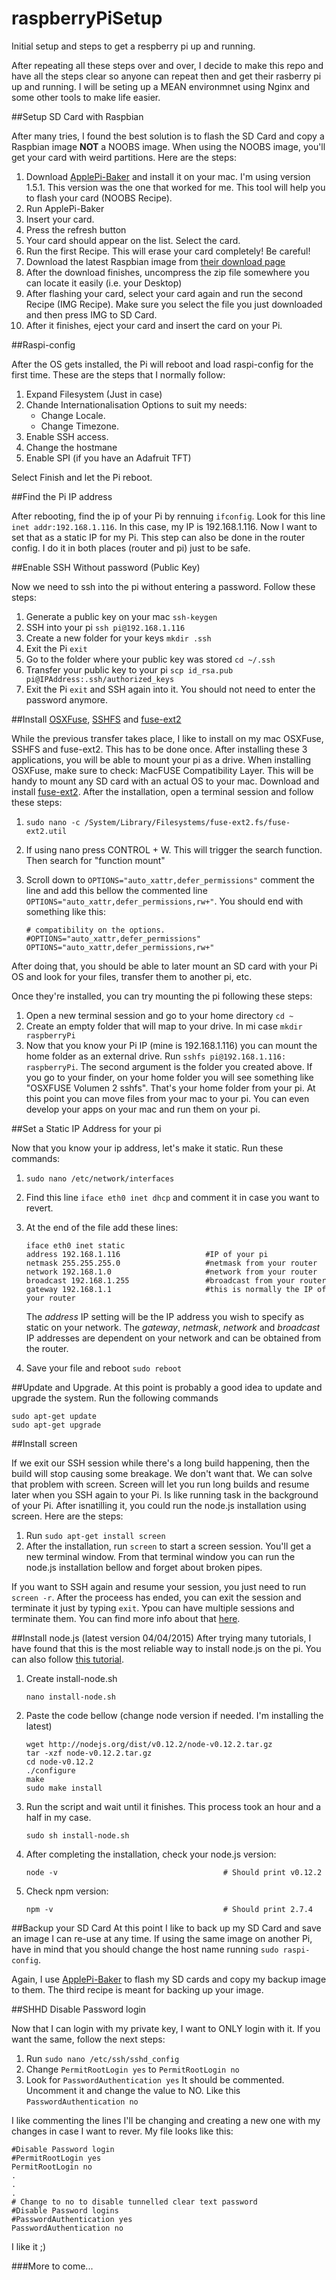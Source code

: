 # raspberryPiSetup
Initial setup and steps to get a respberry pi up and running.

After repeating all these steps over and over, I decide to make this repo and have all the steps clear so anyone can repeat then and get their rasberry pi up and running.  I will be seting up a MEAN environmnet using Nginx and some other tools to make life easier.

##Setup SD Card with Raspbian

After many tries, I found the best solution is to flash the SD Card and copy a Raspbian image **NOT** a NOOBS image. When using the NOOBS image, you'll get your card with weird partitions.  Here are the steps:

1. Download [ApplePi-Baker](http://www.tweaking4all.com/downloads/raspberrypi/ApplePi-Baker-1.5.1.zip) and install it on your mac.  I'm using version 1.5.1.  This version was the one that worked for me.  This tool will help you to flash your card (NOOBS Recipe).
2. Run ApplePi-Baker
3. Insert your card.
4. Press the refresh button 
5. Your card should appear on the list.  Select the card.
6. Run the first Recipe.  This will erase your card completely! Be careful!
7. Download the latest Raspbian image from [their download page](http://www.raspberrypi.org/downloads/)
8. After the download finishes, uncompress the zip file somewhere you can locate it easily (i.e. your Desktop)
9. After flashing your card, select your card again and run the second Recipe (IMG Recipe).  Make sure you select the file you just downloaded and then press IMG to SD Card.
10. After it finishes, eject your card and insert the card on your Pi.


##Raspi-config

After the OS gets installed, the Pi will reboot and load raspi-config for the first time.  These are the steps that I normally follow:

1. Expand Filesystem (Just in case)
2. Chande Internationalisation Options to suit my needs:
	+ Change Locale.
  	+ Change Timezone.
3. Enable SSH access.
4. Change the hostmane
5. Enable SPI (if you have an Adafruit TFT)

Select Finish and let the Pi reboot.

##Find the Pi IP address

After rebooting, find the ip of your Pi by rennuing `ifconfig`.  Look for this line `inet addr:192.168.1.116`.  In this case, my IP is 192.168.1.116.  Now I want to set that as a static IP for my Pi.  This step can also be done in the router config.  I do it in both places (router and pi) just to be safe.

##Enable SSH Without password (Public Key)

Now we need to ssh into the pi without entering a password. Follow these steps:

1. Generate a public key on your mac `ssh-keygen`
2. SSH into your pi `ssh pi@192.168.1.116`
3. Create a new folder for your keys `mkdir .ssh`
4. Exit the Pi `exit`
5. Go to the folder where your public key was stored `cd ~/.ssh`
5. Transfer your public key to your pi `scp id_rsa.pub pi@IPAddress:.ssh/authorized_keys`
6. Exit the Pi `exit` and SSH again into it.  You should not need to enter the password anymore. 

##Install [OSXFuse](http://osxfuse.github.io/), [SSHFS](http://osxfuse.github.io/) and [fuse-ext2](http://sourceforge.net/projects/fuse-ext2/)

While the previous transfer takes place, I like to install on my mac OSXFuse, SSHFS and fuse-ext2.  This has to be done once.  After installing these 3 applications, you will be able to mount your pi as a drive.  When installing OSXFuse, make sure to check: MacFUSE Compatibility Layer. This will be handy to mount any SD card with an actual OS to your mac. Download and install [fuse-ext2](http://sourceforge.net/projects/fuse-ext2/).  After the installation, open a terminal session and follow these steps:

1. `sudo nano -c /System/Library/Filesystems/fuse-ext2.fs/fuse-ext2.util`
2. If using nano press CONTROL + W.  This will trigger the search function.  Then search for "function mount"
3. Scroll down to `OPTIONS="auto_xattr,defer_permissions"` comment the line and add this bellow the commented line `OPTIONS="auto_xattr,defer_permissions,rw+"`.  You should end with something like this:


	````
	# compatibility on the options.
	#OPTIONS="auto_xattr,defer_permissions"
	OPTIONS="auto_xattr,defer_permissions,rw+"
	````

After doing that, you should be able to later mount an SD card with your Pi OS and look for your files, transfer them to another pi, etc.

Once they're installed, you can try mounting the pi following these steps:

1. Open a new terminal session and go to your home directory `cd ~`
2. Create an empty folder that will map to your drive.  In mi case `mkdir raspberryPi`
3. Now that you know your Pi IP (mine is 192.168.1.116) you can mount the home folder as an external drive.  Run `sshfs pi@192.168.1.116: raspberryPi`. The second argument is the folder you created above.  If you go to your finder, on your home folder you will see something like "OSXFUSE Volumen 2 sshfs". That's your home folder from your pi.  At this point you can move files from your mac to your pi.  You can even develop your apps on your mac and run them on your pi.

##Set a Static IP Address for your pi

Now that you know your ip address, let's make it static. Run these commands:

1. `sudo nano /etc/network/interfaces`
2. Find this line `iface eth0 inet dhcp` and comment it in case you want to revert.
3. At the end of the file add these lines:

	````
	iface eth0 inet static
	address 192.168.1.116					#IP of your pi
	netmask 255.255.255.0					#netmask from your router
	network 192.168.1.0						#network from your router
	broadcast 192.168.1.255					#broadcast from your router
	gateway 192.168.1.1						#this is normally the IP of your router
	````
	
	The *address* IP setting will be the IP address you wish to specify as static on your network.  The *gateway*, *netmask*, *network* and *broadcast* IP addresses are dependent on your network and can be obtained from the router.
	
4. Save your file and reboot `sudo reboot`


##Update and Upgrade.
At this point is probably a good idea to update and upgrade the system.  Run the following commands

	sudo apt-get update
	sudo apt-get upgrade
	
##Install screen

If we exit our SSH session while there's a long build happening, then the build will stop causing some breakage.  We don't want that.  We can solve that problem with screen.  Screen will let you run long builds and resume later when you SSH again to your Pi.  Is like running task in the background of your Pi.  After isnatilling it, you could run the node.js installation using screen.  Here are the steps:

1. Run `sudo apt-get install screen`
2. After the installation, run `screen` to start a screen session.  You'll get a new terminal window.  From that terminal window you can run the node.js installation bellow and forget about broken pipes.

If you want to SSH again and resume your session, you just need to run `screen -r`. After the proceess has ended, you can exit the session and terminate it just by typing `exit`.  Ypou can have multiple sessions and terminate them.  You can find more info about that [here](http://www.tecmint.com/screen-command-examples-to-manage-linux-terminals/).
	

##Install node.js (latest version 04/04/2015)
After trying many tutorials, I have found that this is the most reliable way to install node.js on the pi.  You can also follow [this tutorial](http://elinux.org/Node.js_on_RPi).

1. Create install-node.sh 

	````
	nano install-node.sh
	````
2. Paste the code bellow (change node version if needed.  I'm installing the latest)
	
	````
	wget http://nodejs.org/dist/v0.12.2/node-v0.12.2.tar.gz
	tar -xzf node-v0.12.2.tar.gz
	cd node-v0.12.2
	./configure
	make
	sudo make install
	````
3. Run the script and wait until it finishes. This process took an hour and a half in my case.

	````
	sudo sh install-node.sh
	````
4. After completing the installation, check your node.js version:

	````
	node -v										# Should print v0.12.2
	````
5. Check npm version:

	````
	npm -v										# Should print 2.7.4
	````
	
##Backup your SD Card
At this point I like to back up my SD Card and save an image I can re-use at any time.  If using the same image on another Pi, have in mind that you should change the host name running `sudo raspi-config`.

Again, I use [ApplePi-Baker](http://www.tweaking4all.com/downloads/raspberrypi/ApplePi-Baker-1.5.1.zip) to flash my SD cards and copy my backup image to them.  The third recipe is meant for backing up your image.

##SHHD Disable Password login

Now that I can login with my private key, I want to ONLY login with it.  If you want the same, follow the next steps:

1. Run `sudo nano /etc/ssh/sshd_config`
2. Change `PermitRootLogin yes` to `PermitRootLogin no`
3. Look for `PasswordAuthentication yes` It should be commented.  Uncomment it and change the value to NO.  Like this `PasswordAuthentication no` 

I like commenting the lines I'll be changing and creating a new one with my changes in case I want to rever.  My file looks like this:

	#Disable Password login
	#PermitRootLogin yes
	PermitRootLogin no
	.
	.
	.
	# Change to no to disable tunnelled clear text password 
	#Disable Password logins
	#PasswordAuthentication yes
	PasswordAuthentication no
	
I like it ;)




###More to come...







